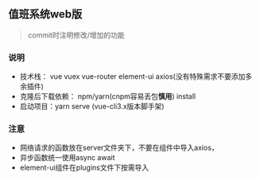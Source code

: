 ## 值班系统web版
> commit时注明修改/增加的功能
### 说明
* 技术栈： vue vuex vue-router element-ui axios(没有特殊需求不要添加多余插件)
* 克隆后下载依赖： npm/yarn(cnpm容易丢包**慎用**) install
* 启动项目：yarn serve (vue-cli3.x版本脚手架)
### 注意
* 网络请求的函数放在server文件夹下，不要在组件中导入axios，
* 异步函数统一使用async await
* element-ui组件在plugins文件下按需导入